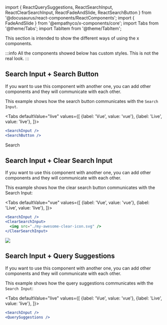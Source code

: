 import { ReactQuerySuggestions, ReactSearchInput, ReactClearSearchInput, ReactFadeAndSlide, ReactSearchButton } from '@docusaurus/react-components/ReactComponents';
import { FadeAndSlide } from '@empathyco/x-components/core';
import Tabs from '@theme/Tabs';
import TabItem from '@theme/TabItem';


This section is intended to show the different ways of using the x components.

:::info
All the components showed below has custom styles. This is not the real look.
:::

## Search Input + Search Button

If you want to use this component with another one, you can add other components and they will communicate with each other.

This example shows how the search button communicates with the `Search Input`.


<Tabs
  defaultValue="live"
  values={[
    {label: 'Vue', value: 'vue'},
    {label: 'Live', value: 'live'},
  ]}>
  <TabItem value="vue">

  ```jsx
<SearchInput />
<SearchButton />
  ```

  </TabItem>
  <TabItem value="live">

  <ReactSearchInput /><ReactSearchButton> Search </ReactSearchButton>

  </TabItem>
</Tabs>


## Search Input + Clear Search Input

If you want to use this component with another one, you can add other components and they will communicate with each other.

This example shows how the clear search button communicates with the Search Input:

<Tabs
  defaultValue="vue"
  values={[
    {label: 'Vue', value: 'vue'},
    {label: 'Live', value: 'live'},
  ]}>
  <TabItem value="vue">

  ```jsx
<SearchInput />
<ClearSearchInput>
    <img src="./my-awesome-clear-icon.svg" />
</ClearSearchInput>
  ```

  </TabItem>
  <TabItem value="live">
   <div style={{display:'flex',alignItems:'center'}} ><ReactSearchInput></ReactSearchInput><ReactClearSearchInput><img style={{height:'16px',margin:'0',border:'0'}}
   src="https://image.flaticon.com/icons/svg/864/864393.svg" /></ReactClearSearchInput></div>
  </TabItem>
</Tabs>


## Search Input + Query Suggestions

If you want to use this component with another one, you can add other components and they will communicate with each other.

This example shows how the query suggestions communicates with the `Search Input`:

<Tabs
  defaultValue="live"
  values={[
    {label: 'Vue', value: 'vue'},
    {label: 'Live', value: 'live'},
  ]}>
  <TabItem value="vue">

  ```jsx
  <SearchInput />
  <QuerySuggestions />
  ```

   </TabItem>
   <TabItem value="live">
        <ReactSearchInput></ReactSearchInput><ReactQuerySuggestions animation={FadeAndSlide}/>
   </TabItem>
</Tabs>

